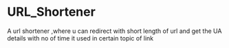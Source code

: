 # URL_Shortener
A url shortener ,where u can redirect with short length of url and get the UA details with no of time it used in certain topic of link
